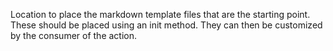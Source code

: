 Location to place the markdown template files that are the starting point. These
should be placed using an init method. They can then be customized by the
consumer of the action.
